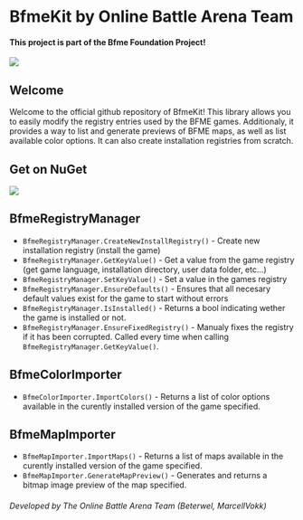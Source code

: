 # BfmeKit by Online Battle Arena Team
#### This project is part of the Bfme Foundation Project!
<a href="https://github.com/MarcellVokk/bfme-foundation-project">
    <img src="https://img.shields.io/badge/GitHub-Foundation Project-lime"/>
</a>

## Welcome
Welcome to the official github repository of BfmeKit!
This library allows you to easily modify the registry entries used by the BFME games. Additionaly, it provides a way to list and generate previews of BFME maps, as well as list available color options. It can also create installation registries from scratch.

## Get on NuGet
<a href="https://www.nuget.org/packages/BfmeFoundationProject.BfmeKit">
   <img src="https://img.shields.io/nuget/v/BfmeFoundationProject.BfmeKit"/>
</a>

## BfmeRegistryManager
- `BfmeRegistryManager.CreateNewInstallRegistry()` - Create new installation registry (install the game)
- `BfmeRegistryManager.GetKeyValue()` - Get a value from the game registry (get game language, installation directory, user data folder, etc...)
- `BfmeRegistryManager.SetKeyValue()` - Set a value in the games registry
- `BfmeRegistryManager.EnsureDefaults()` - Ensures that all necesary default values exist for the game to start without errors
- `BfmeRegistryManager.IsInstalled()` - Returns a bool indicating wether the game is installed or not.
- `BfmeRegistryManager.EnsureFixedRegistry()` - Manualy fixes the registry if it has been corrupted. Called every time when calling `BfmeRegistryManager.GetKeyValue()`.

## BfmeColorImporter
- `BfmeColorImporter.ImportColors()` - Returns a list of color options available in the curently installed version of the game specified.

## BfmeMapImporter
- `BfmeMapImporter.ImportMaps()` - Returns a list of maps available in the curently installed version of the game specified.
- `BfmeMapImporter.GenerateMapPreview()` - Generates and returns a bitmap image preview of the map specified.

###### Developed by The Online Battle Arena Team (Beterwel, MarcellVokk)
